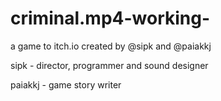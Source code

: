 # criminal.mp4-working-

a game to itch.io created by @sipk and @paiakkj

sipk - director, programmer and sound designer 

paiakkj - game story writer
